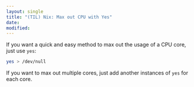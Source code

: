 ```yaml
---
layout: single
title: "(TIL) Nix: Max out CPU with Yes"
date:
modified:
---
```


If you want a quick and easy method to max out the usage of a CPU core, just use `yes`:

```bash
yes > /dev/null
```

If you want to max out multiple cores, just add another instances of `yes` for each core.

